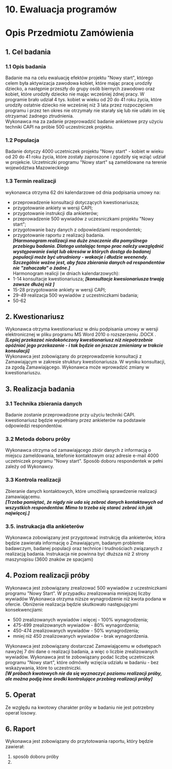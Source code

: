 # 10. Ewaluacja programów
  

# Opis Przedmiotu Zamówienia
## 1. Cel badania    
### 1.1 Opis badania    
Badanie ma na celu ewaluację efektów projektu "Nowy start", którego celem była aktywizacja zawodowa kobiet, które mając pracę urodziły dziecko, a następnie przeszły do grupy osób biernych zawodowo oraz kobiet, które urodziły dziecko nie mając wcześniej żdnej pracy. W programie brało udział 4 tys. kobiet w wieku od 20 do 41 roku życia, które urodziły ostatnie dziecko nie wcześniej niż 3 lata przez rozpoczęciem programu i przez ten okres nie otrzymały nie starały się lub nie udało im się otrzyamać żadnego ztrudnienia.     
Wykonawca ma za zadanie przeprowadzić badanie ankietowe przy użyciu techniki CAPI na próbie 500 uczestniczek projektu.      
### 1.2 Populacja
Badanie dotyczy 4000 uczetniczek projektu "Nowy start" - kobiet w wieku od 20 do 41 roku życia, które zostały zaproszone i zgodziły się wziąć udział w projekcie. Uczetniczki programu "Nowy start" są zameldowane na terenie województwa Mazowieckiego      
### 1.3 Termin realizacji     
wykonawca otrzyma 62 dni kalendarzowe od dnia podpisania umowy na:
  * przeprowadzenie konsultacji dotyczących kwestionariusza;     
  * przygotowanie ankiety w wersji CAPI;     
  * przygotowanie instrukcji dla ankieterów;
  * przeprowadzenie 500 wywiadów z uczesniczkami projektu "Nowy start";     
  * przygotowanie bazy danych z odpowiedziami respondentek;     
  * przygotowanie raportu z realizacji badania.     
__*[Harmonogram realizacji ma duże znaczenie dla pomyślnego przebiegu badania. Dlatego ustalając tempo prac należy uwzględnić występowanie świąt lub okresów w których dostęp do badanej populacji może być utrudniony - wakacje i dłudzie weenendy. Szczególnie ważne jest, aby faza zbierania danych od respondentów nie "zahaczała" o żadne.]*__     
Harmonogram realicji (w dniach kalendarzowych):     
  * 1-14 konsultacje kwestionariusza; __*[konsultacje kwesionariusza trwają zawsze dłużej niż ]*__
  * 15-28 przygotowanie ankiety w wersji CAPI;
  * 29-49 realizacja 500 wywiadów z uczestniczkami badania;
  * 50-62  
## 2. Kwestionariusz      
Wykonawca otrzyma kwestionariusz w dniu podpisania umowy w wersji elektronicznej w pliku programu MS Word 2010 o rozszerzeniu .DOCX .    
__*[Lepiej przekazać niedokończony kwestionariusz niż niepotrzebnie opóźniać jego przekazanie - i tak będzie on jeszcze zmieniany w trakcie konsulacji]*__      
Wykonawca jest zobowiązany do przeprowadzenie konsultacji z Zamawiającym w zakresie struktury kwestionariusza. W wyniku konsultacji, za zgodą Zamawiającego. Wykonawca może wprowadzić zmiany w kwestionariuszu.    
## 3. Realizacja badania       
### 3.1 Technika zbierania danych     
Badanie zostanie przeprowadzone przy użyciu techniki CAPI. kwestionariusz będzie wypełniany przez ankieterów na podstawie odpowiedzi respondentów. 
### 3.2 Metoda doboru próby     
Wykonawca otrzyma od zamawiającego zbiór danych z informacją o miejscu zameldowania, telefonie kontaktowym oraz adresie e-mail 4000 uczetniczek programu "Nowy start". Sposób doboru respondentek w pełni zależy od Wykonawcy.
### 3.3 Kontrola realizacji        
Zbieranie danych kontaktowych, które umożliwią sprawdzenie realizacji zamawiającemu.    
__*[Trzeba pamiętać, że nigdy nie uda się zebrać danych kontaktowych od wszystkich respondentów. Mimo to trzeba się starać zebrać ich jak najwięcej.]*__    
### 3.5. instrukacja dla ankieterów    
Wykonawca zobowiązany jest przygotować instrukcję dla ankieterów, która będzie zawierała informację o Zmawiającym, badanym problemie badawczym, badanej populacji oraz technice i trudnościach związanych z realizacją badania. Instrukacja nie powinna być dłuższa niż 2 strony maszynopisu (3600 znaków ze spacjami)

## 4. Poziom realizacji próby     
Wykonawca jest zobowiązany zrealizować 500 wywiadów z uczestniczkami programu "Nowy Start". W przypadku zrealizowania mniejszej liczby wywiadów Wykonawca otrzyma niższe wynagrodzenie niż kwota podana w ofercie. Obniżenie realizacja będzie skutkowało następującymi konsekwencjiami:     

* 500 zrealizowanych wywiadów i więcej - 100% wynagrodzenia;     
* 475-499 zrealizowanych wywiadów - 80% wynagordzenia;     
* 450-474 zrealizowanych wywiadów - 50% wynagrodzenia;      
* mniej niż 450 zrealizowanych wywiadów - brak wynagordzenia.    

Wykonawca jest zobowiązany dostarczać Zamawiającemu w odsetępach nawyżej 7 dni dane o realizacji badania, a więc o liczbie zrealizowanych wywiadów. Wykonawca jest te zobowiązany podać liczbę uczetniczek programu "Nowy start", które odmówiły wzięcia udziału w badaniu - bez wskazywania, które to uczestniczki.     
__*[W próbach kwotowych nie da się wyznaczyć poziomu realizacji próby, ale można podją inne środki kontrolujące przebieg realizacji próby]*__           
## 5. Operat       
Ze względu na kwotowy charakter próby w badaniu nie jest potrzebny operat losowy.     
## 6. Raport       
Wykonawca jest zobowiązany do przytotowania raportu, który będzie zawierał:     
  1.  sposób doboru próby
  2.  
  

